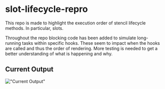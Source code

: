 # slot-lifecycle-repro

This repo is made to highlight the execution order of stencil lifecycle methods. In particular, slots.

Throughout the repo blocking code has been added to simulate long-running tasks within specific hooks. These seem to impact when the hooks are called and thus the order of rendering. More testing is needed to get a better understanding of what is happening and why. 

## Current Output

!["Current Output"]('./readme-assets/currentOutput.png')

